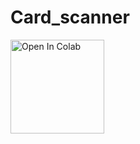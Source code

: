 # Card_scanner


<a href="https://colab.research.google.com/drive/1WUYiR0l2rVsKalezCx2o2A5pCALaQAC3?usp=sharing">
        <img src="https://colab.research.google.com/assets/colab-badge.svg" alt="Open In Colab"/, width=150, height=150/></a>
